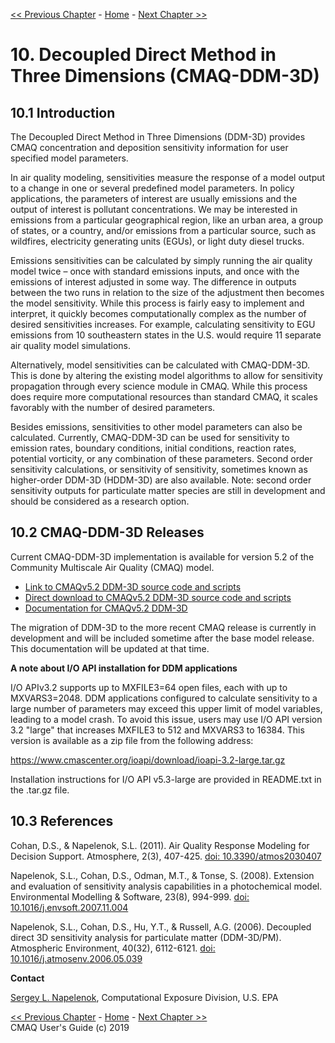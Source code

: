 
<!-- BEGIN COMMENT -->

[<< Previous Chapter](CMAQ_UG_ch09_process_analysis.md) - [Home](README.md) - [Next Chapter >>](CMAQ_UG_ch11_ISAM.md)

<!-- END COMMENT -->

# 10. Decoupled Direct Method in Three Dimensions (CMAQ-DDM-3D)

## 10.1 Introduction

The Decoupled Direct Method in Three Dimensions (DDM-3D) provides CMAQ concentration and deposition sensitivity information for user specified model parameters.

In air quality modeling, sensitivities measure the response of a model output to a change in one or several predefined model parameters. In policy applications, the parameters of interest are usually emissions and the output of interest is pollutant concentrations. We may be interested in emissions from a particular geographical region, like an urban area, a group of states, or a country, and/or emissions from a particular source, such as wildfires, electricity generating units (EGUs), or light duty diesel trucks.

Emissions sensitivities can be calculated by simply running the air quality model twice – once with standard emissions inputs, and once with the emissions of interest adjusted in some way. The difference in outputs between the two runs in relation to the size of the adjustment then becomes the model sensitivity. While this process is fairly easy to implement and interpret, it quickly becomes computationally complex as the number of desired sensitivities increases. For example, calculating sensitivity to EGU emissions from 10 southeastern states in the U.S. would require 11 separate air quality model simulations.

Alternatively, model sensitivities can be calculated with CMAQ-DDM-3D. This is done by altering the existing model algorithms to allow for sensitivity propagation through every science module in CMAQ. While this process does require more computational resources than standard CMAQ, it scales favorably with the number of desired parameters.

Besides emissions, sensitivities to other model parameters can also be calculated. Currently, CMAQ-DDM-3D can be used for sensitivity to emission rates, boundary conditions, initial conditions, reaction rates, potential vorticity, or any combination of these parameters. Second order sensitivity calculations, or sensitivity of sensitivity, sometimes known as higher-order DDM-3D (HDDM-3D) are also available.  Note: second order sensitivity outputs for particulate matter species are still in development and should be considered as a research option. 

## 10.2 CMAQ-DDM-3D Releases

Current CMAQ-DDM-3D implementation is available for version 5.2 of the Community Multiscale Air Quality (CMAQ) model.  

* [Link to CMAQv5.2 DDM-3D source code and scripts](https://github.com/USEPA/CMAQ/tree/5.2_DDM-3D)
* [Direct download to CMAQv5.2 DDM-3D source code and scripts](https://github.com/USEPA/CMAQ/archive/5.2_DDM-3D.zip)
* [Documentation for CMAQv5.2 DDM-3D](https://github.com/USEPA/CMAQ/blob/5.2_DDM-3D/DOCS/Instrumented_Docs/CMAQ_DDM.md)

The migration of DDM-3D to the more recent CMAQ release is currently in development and will be included sometime after the base model release.  This documentation will be updated at that time.  

**A note about I/O API installation for DDM applications**

I/O APIv3.2  supports up to MXFILE3=64 open files, each with up to MXVARS3=2048. DDM applications configured to calculate sensitivity to a large number of parameters may exceed this upper limit of model variables, leading to a model crash. To avoid this issue, users may use I/O API version 3.2 "large" that increases MXFILE3 to 512 and MXVARS3 to 16384. This version is available as a zip file from the following address:

https://www.cmascenter.org/ioapi/download/ioapi-3.2-large.tar.gz

Installation instructions for I/O API v5.3-large are provided in README.txt in the .tar.gz file. 

## 10.3 References

Cohan, D.S., & Napelenok, S.L. (2011). Air Quality Response Modeling for Decision Support. Atmosphere, 2(3), 407-425. [doi: 10.3390/atmos2030407](https://www.mdpi.com/2073-4433/2/3/407)

Napelenok, S.L., Cohan, D.S., Odman, M.T., & Tonse, S. (2008). Extension and evaluation of sensitivity analysis capabilities in a photochemical model. Environmental Modelling & Software, 23(8), 994-999. [doi: 10.1016/j.envsoft.2007.11.004](https://www.sciencedirect.com/science/article/pii/S1364815207002186)

Napelenok, S.L., Cohan, D.S., Hu, Y.T., & Russell, A.G. (2006). Decoupled direct 3D sensitivity analysis for particulate matter (DDM-3D/PM). Atmospheric Environment, 40(32), 6112-6121. [doi: 10.1016/j.atmosenv.2006.05.039](https://www.sciencedirect.com/science/article/pii/S1352231006005012)

**Contact**

[Sergey L. Napelenok](mailto:napelenok.sergey@epa.gov), Computational Exposure Division, U.S. EPA

<!-- BEGIN COMMENT -->

[<< Previous Chapter](CMAQ_UG_ch09_process_analysis.md) - [Home](README.md) - [Next Chapter >>](CMAQ_UG_ch11_ISAM.md)<br>
CMAQ User's Guide (c) 2019<br>

<!-- END COMMENT -->
